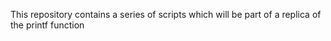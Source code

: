 This repository contains a series of scripts which will be part of a replica of the printf function
